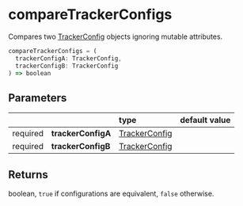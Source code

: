 # compareTrackerConfigs

Compares two [TrackerConfig](/tracking/browser/api-reference/core/TrackerConfig.md) objects ignoring mutable attributes.  

```typescript
compareTrackerConfigs = (
  trackerConfigA: TrackerConfig, 
  trackerConfigB: TrackerConfig
) => boolean
```  

## Parameters
|          |                    | type                                                           | default value
| :-:      | :--                | :--                                                            | :--           
| required | **trackerConfigA** | [TrackerConfig](/tracking/browser/api-reference/core/TrackerConfig.md) |
| required | **trackerConfigB** | [TrackerConfig](/tracking/browser/api-reference/core/TrackerConfig.md) |

## Returns
boolean, `true` if configurations are equivalent, `false` otherwise.
